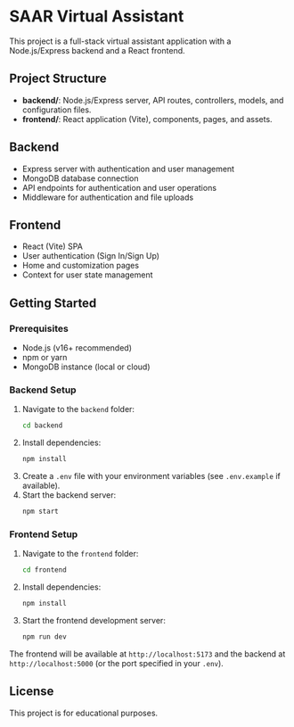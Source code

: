 # SAAR Virtual Assistant

This project is a full-stack virtual assistant application with a Node.js/Express backend and a React frontend.

## Project Structure

- **backend/**: Node.js/Express server, API routes, controllers, models, and configuration files.
- **frontend/**: React application (Vite), components, pages, and assets.

## Backend
- Express server with authentication and user management
- MongoDB database connection
- API endpoints for authentication and user operations
- Middleware for authentication and file uploads

## Frontend
- React (Vite) SPA
- User authentication (Sign In/Sign Up)
- Home and customization pages
- Context for user state management

## Getting Started

### Prerequisites
- Node.js (v16+ recommended)
- npm or yarn
- MongoDB instance (local or cloud)

### Backend Setup
1. Navigate to the `backend` folder:
   ```sh
   cd backend
   ```
2. Install dependencies:
   ```sh
   npm install
   ```
3. Create a `.env` file with your environment variables (see `.env.example` if available).
4. Start the backend server:
   ```sh
   npm start
   ```

### Frontend Setup
1. Navigate to the `frontend` folder:
   ```sh
   cd frontend
   ```
2. Install dependencies:
   ```sh
   npm install
   ```
3. Start the frontend development server:
   ```sh
   npm run dev
   ```

The frontend will be available at `http://localhost:5173` and the backend at `http://localhost:5000` (or the port specified in your `.env`).

## License
This project is for educational purposes.
